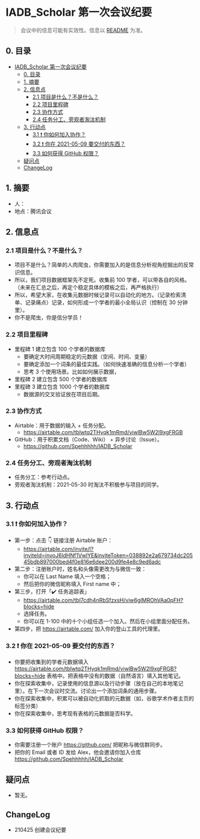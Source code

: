# IADB_Scholar 第一次会议纪要

> 会议中的信息可能有实效性。信息以 [README](https://github.com/Spehhhhh/IADB_Scholar) 为准。

## 0. 目录

- [IADB_Scholar 第一次会议纪要](#iadb_scholar-第一次会议纪要)
  - [0. 目录](#0-目录)
  - [1. 摘要](#1-摘要)
  - [2. 信息点](#2-信息点)
    - [2.1 项目是什么？不是什么？](#21-项目是什么不是什么)
    - [2.2 项目里程碑](#22-项目里程碑)
    - [2.3 协作方式](#23-协作方式)
    - [2.4 任务分工、旁观者淘汰机制](#24-任务分工旁观者淘汰机制)
  - [3. 行动点](#3-行动点)
    - [3.1 ❗ 你如何加入协作？](#31--你如何加入协作)
    - [3.2 ❗ 你在 2021-05-09 要交付的东西？](#32--你在-2021-05-09-要交付的东西)
    - [3.3 如何获得 GitHub 权限？](#33-如何获得-github-权限)
  - [疑问点](#疑问点)
  - [ChangeLog](#changelog)

## 1. 摘要

- 人：
- 地点：腾讯会议

## 2. 信息点

### 2.1 项目是什么？不是什么？

- 项目不是什么？简单的人肉爬虫，你需要加入的是信息分析视角挖掘出的反常识信息。
- 所以，我们项目数据框架先不定死。收集前 100 学者，可以带各自的风格。（未来在汇总之后，再定个稳定具体的模板之后，再严格执行）
- 所以，希望大家，在收集元数据时候记录可以自动化的地方。（记录检索清单、记录痛点）记录，如何形成一个学者的最小全局认识（控制在 30 分钟里）。
- 你不是爬虫，你是信分学员！

### 2.2 项目里程碑

- 里程碑 1 建立包含 100 个学者的数据库
    - 要确定大时间周期稳定的元数据（空间、时间、变量）
    - 要确定添加一个词条的最佳实践。（如何快速准确的信息分析一个学者）
    - 思考 3 个使用场景。比如如何展示数据，
- 里程碑 2 建立包含 500 个学者的数据库
- 里程碑 3 建立包含 1000 个学者的数据库
    - 数据源的交叉验证放在项目后期。

### 2.3 协作方式

- Airtable：用于数据的输入 + 任务分配。
    - https://airtable.com/tblwtq2THyqk1mRmd/viwlBw5W2l9xgFRGB
- GitHub：用于积累文档（Code、Wiki） + 异步讨论（Issue）。
    - https://github.com/Spehhhhh/IADB_Scholar

### 2.4 任务分工、旁观者淘汰机制

- 任务分工：参考行动点。
- 旁观者淘汰机制：2021-05-30 时淘汰不积极参与项目的同学。

## 3. 行动点

### 3.1 ❗ 你如何加入协作？

- 第一步：点击 👇 链接注册 Airtable 账户：
    - https://airtable.com/invite/l?inviteId=invoJ6ldHNf1VwlYE&inviteToken=038892e2a679734dc20545bdb897000bed4f0e816e6dee200d9fe4e8c9ed6adc
- 第二步：注册账户时，姓名和头像需更改为与微信一致：
    - 你可以在 Last Name 填入一个空格；
    - 然后把你的微信昵称填入 First name 中；
- 第三步，打开「✔️ 任务追踪表」
    - https://airtable.com/tbl7cdh4nRbSfzxsH/viw6gIMROhVAa0pFH?blocks=hide
    - 选择任务。
    - 你可以在 1-100 中的十个小组任选一个加入。然后在小组里面分配任务。
- 第四步，把 https://airtable.com/ 加入你的登山工具的代理里。

### 3.2 ❗ 你在 2021-05-09 要交付的东西？

- 你要把收集到的学者元数据填入 https://airtable.com/tblwtq2THyqk1mRmd/viwlBw5W2l9xgFRGB?blocks=hide 表格中。把表格中没有的数据（自然语言）填入其他笔记。
- 你在探索收集中，记录使用的信息源以及行动步骤（放在自己的本地笔记里）。在下一次会议时交流。讨论出一个添加词条的通用步骤。
- 你在探索收集中，积累可以被自动化抓取的元数据（如，谷歌学术作者主页的标签分类）
- 你在探索收集中，思考现有表格的元数据是否科学。

### 3.3 如何获得 GitHub 权限？

- 你需要注册一个账户 https://github.com/ 把昵称与微信群同步。
- 把你的 Email 或者 ID 发给 Alex，他会邀请你加入仓库 https://github.com/Spehhhhh/IADB_Scholar

## 疑问点

- 暂无。

## ChangeLog

- 210425 创建会议纪要
